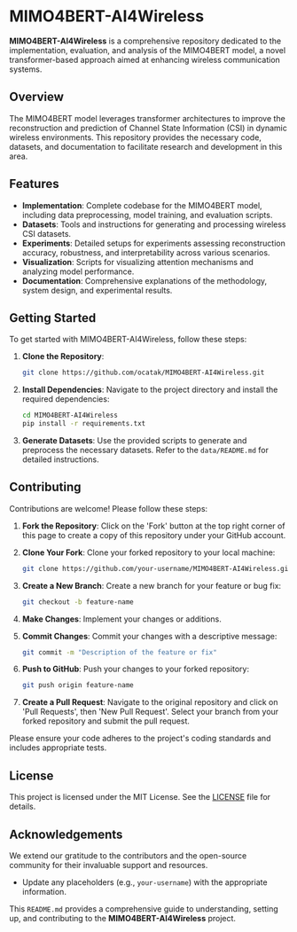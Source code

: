 # MIMO4BERT-AI4Wireless

**MIMO4BERT-AI4Wireless** is a comprehensive repository dedicated to the implementation, evaluation, and analysis of the MIMO4BERT model, a novel transformer-based approach aimed at enhancing wireless communication systems.

## Overview

The MIMO4BERT model leverages transformer architectures to improve the reconstruction and prediction of Channel State Information (CSI) in dynamic wireless environments. This repository provides the necessary code, datasets, and documentation to facilitate research and development in this area.

## Features

- **Implementation**: Complete codebase for the MIMO4BERT model, including data preprocessing, model training, and evaluation scripts.
- **Datasets**: Tools and instructions for generating and processing wireless CSI datasets.
- **Experiments**: Detailed setups for experiments assessing reconstruction accuracy, robustness, and interpretability across various scenarios.
- **Visualization**: Scripts for visualizing attention mechanisms and analyzing model performance.
- **Documentation**: Comprehensive explanations of the methodology, system design, and experimental results.

## Getting Started

To get started with MIMO4BERT-AI4Wireless, follow these steps:

1. **Clone the Repository**:
   ```bash
   git clone https://github.com/ocatak/MIMO4BERT-AI4Wireless.git
   ```

2. **Install Dependencies**:
   Navigate to the project directory and install the required dependencies:
   ```bash
   cd MIMO4BERT-AI4Wireless
   pip install -r requirements.txt
   ```

3. **Generate Datasets**:
   Use the provided scripts to generate and preprocess the necessary datasets. Refer to the `data/README.md` for detailed instructions.


## Contributing

Contributions are welcome! Please follow these steps:

1. **Fork the Repository**: Click on the 'Fork' button at the top right corner of this page to create a copy of this repository under your GitHub account.

2. **Clone Your Fork**: Clone your forked repository to your local machine:
   ```bash
   git clone https://github.com/your-username/MIMO4BERT-AI4Wireless.git
   ```

3. **Create a New Branch**: Create a new branch for your feature or bug fix:
   ```bash
   git checkout -b feature-name
   ```

4. **Make Changes**: Implement your changes or additions.

5. **Commit Changes**: Commit your changes with a descriptive message:
   ```bash
   git commit -m "Description of the feature or fix"
   ```

6. **Push to GitHub**: Push your changes to your forked repository:
   ```bash
   git push origin feature-name
   ```

7. **Create a Pull Request**: Navigate to the original repository and click on 'Pull Requests', then 'New Pull Request'. Select your branch from your forked repository and submit the pull request.

Please ensure your code adheres to the project's coding standards and includes appropriate tests.

## License

This project is licensed under the MIT License. See the [LICENSE](LICENSE) file for details.

## Acknowledgements

We extend our gratitude to the contributors and the open-source community for their invaluable support and resources.

- Update any placeholders (e.g., `your-username`) with the appropriate information.

This `README.md` provides a comprehensive guide to understanding, setting up, and contributing to the **MIMO4BERT-AI4Wireless** project. 

